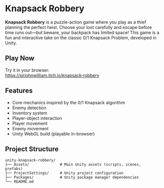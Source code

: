 # Knapsack Robbery

**Knapsack Robbery** is a puzzle-action game where you play as a thief planning the perfect heist. Choose your loot carefully and escape before time runs out—but beware, your backpack has limited space! This game is a fun and interactive take on the classic 0/1 Knapsack Problem, developed in Unity.

## Play Now

Try it in your browser:  
https://sirjohnwilliam.itch.io/knapsack-robbery

## Features

- Core mechanics inspired by the 0/1 Knapsack algorithm  
- Enemy detection
- Inventory system
- Player-object interaction
- Player movement
- Enemy movement
- Unity WebGL build (playable in-browser)

## Project Structure

```plaintext
unity-knapsack-robbery/
├── Assets/              # Main Unity assets (scripts, scenes, prefabs)
├── ProjectSettings/     # Unity project configuration
├── Packages/            # Unity package manager dependencies
└── README.md
```

